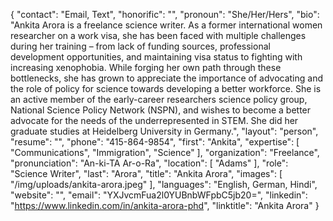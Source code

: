 {
  "contact": "Email, Text",
  "honorific": "",
  "pronoun": "She/Her/Hers",
  "bio": "Ankita Arora is a freelance science writer.  As a former international women researcher on a work visa, she has been faced with multiple challenges during her training – from lack of funding sources, professional development opportunities, and maintaining visa status to fighting with increasing xenophobia. While forging her own path through these bottlenecks, she has grown to appreciate the importance of advocating and the role of policy for science towards developing a better workforce. She is an active member of the early-career researchers science policy group, National Science Policy Network (NSPN), and wishes to become a better advocate for the needs of the underrepresented in STEM. She did her graduate studies at Heidelberg University in Germany.",
  "layout": "person",
  "resume": "",
  "phone": "415-864-9854",
  "first": "Ankita",
  "expertise": [
    "Communications",
    "Immigration",
    "Science"
  ],
  "organization": "Freelance",
  "pronunciation": "An-ki-TA Ar-o-Ra",
  "location": [
    "Adams"
  ],
  "role": "Science Writer",
  "last": "Arora",
  "title": "Ankita Arora",
  "images": [
    "/img/uploads/ankita-arora.jpeg"
  ],
  "languages": "English, German, Hindi",
  "website": "",
  "email": "YXJvcmFua2l0YUBnbWFpbC5jb20=",
  "linkedin": "https://www.linkedin.com/in/ankita-arora-phd",
  "linktitle": "Ankita Arora"
}
